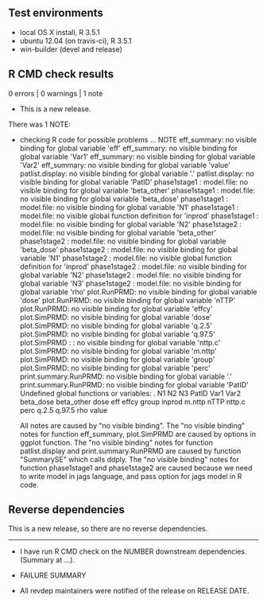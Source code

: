 ## Test environments
* local OS X install, R 3.5.1
* ubuntu 12.04 (on travis-ci), R 3.5.1
* win-builder (devel and release)

## R CMD check results

0 errors | 0 warnings | 1 note

* This is a new release.

There was 1 NOTE:

* checking R code for possible problems ... NOTE
  eff_summary: no visible binding for global variable 'eff'
  eff_summary: no visible binding for global variable 'Var1'
  eff_summary: no visible binding for global variable 'Var2'
  eff_summary: no visible binding for global variable 'value'
  patlist.display: no visible binding for global variable '.'
  patlist.display: no visible binding for global variable 'PatID'
  phase1stage1 : model.file: no visible binding for global variable
    'beta_other'
  phase1stage1 : model.file: no visible binding for global variable
    'beta_dose'
  phase1stage1 : model.file: no visible binding for global variable 'N1'
  phase1stage1 : model.file: no visible global function definition for
    'inprod'
  phase1stage1 : model.file: no visible binding for global variable 'N2'
  phase1stage2 : model.file: no visible binding for global variable
    'beta_other'
  phase1stage2 : model.file: no visible binding for global variable
    'beta_dose'
  phase1stage2 : model.file: no visible binding for global variable 'N1'
  phase1stage2 : model.file: no visible global function definition for
    'inprod'
  phase1stage2 : model.file: no visible binding for global variable 'N2'
  phase1stage2 : model.file: no visible binding for global variable 'N3'
  phase1stage2 : model.file: no visible binding for global variable 'rho'
  plot.RunPRMD: no visible binding for global variable 'dose'
  plot.RunPRMD: no visible binding for global variable 'nTTP'
  plot.RunPRMD: no visible binding for global variable 'effcy'
  plot.SimPRMD: no visible binding for global variable 'dose'
  plot.SimPRMD: no visible binding for global variable 'q.2.5'
  plot.SimPRMD: no visible binding for global variable 'q.97.5'
  plot.SimPRMD : <anonymous>: no visible binding for global variable
    'nttp.c'
  plot.SimPRMD: no visible binding for global variable 'm.nttp'
  plot.SimPRMD: no visible binding for global variable 'group'
  plot.SimPRMD: no visible binding for global variable 'perc'
  print.summary.RunPRMD: no visible binding for global variable '.'
  print.summary.RunPRMD: no visible binding for global variable 'PatID'
  Undefined global functions or variables:
    . N1 N2 N3 PatID Var1 Var2 beta_dose beta_other dose eff effcy group
    inprod m.nttp nTTP nttp.c perc q.2.5 q.97.5 rho value

  All notes are caused by "no visible binding". 
  The "no visible binding" notes for function eff_summary, plot.SimPRMD are caused by options in ggplot function.
  The "no visible binding" notes for function patlist.display and print.summary.RunPRMD are caused by function "SummarySE" which calls ddply.
  The "no visible binding" notes for function phase1stage1 and phase1stage2 are caused because we need to write model in jags language,
  and pass option for jags model in R code. 

## Reverse dependencies

This is a new release, so there are no reverse dependencies.

---

* I have run R CMD check on the NUMBER downstream dependencies.
  (Summary at ...). 
  
* FAILURE SUMMARY

* All revdep maintainers were notified of the release on RELEASE DATE.
